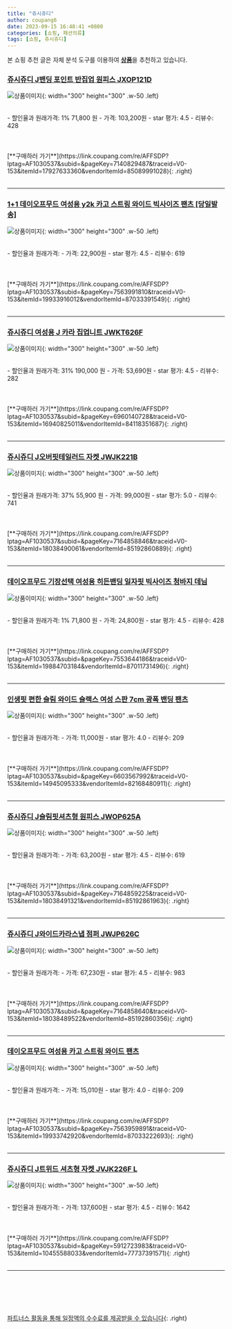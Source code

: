 ```yaml
---
title: "쥬시쥬디"
author: coupang6
date: 2023-09-15 16:48:41 +0800
categories: [쇼핑, 패션의류]
tags: [쇼핑, 쥬시쥬디]
---
```


본 쇼핑 추천 글은 자체 분석 도구를 이용하여 [**상품**](https://link.coupang.com/a/bao1ui)을 추천하고 있습니다.

### [쥬시쥬디 J밴딩 포인트 반집업 원피스 JXOP121D](https://link.coupang.com/re/AFFSDP?lptag=AF1030537&subid=&pageKey=7140829487&traceid=V0-153&itemId=17927633360&vendorItemId=85089991028)

![상품이미지](https://thumbnail10.coupangcdn.com/thumbnails/remote/230x230ex/image/rs_quotation_api/rjoaage2/3dfda466689640afbd0fd2dc4c1aa822.jpg){: width="300" height="300" .w-50 .left}


<br>
- 할인율과 원래가격: 1%  71,800   원
- 가격: 103,200원
- star 평가: 4.5
- 리뷰수: 428
<br>
<br>
<br>
<br>
[**구매하러 가기**](https://link.coupang.com/re/AFFSDP?lptag=AF1030537&subid=&pageKey=7140829487&traceid=V0-153&itemId=17927633360&vendorItemId=85089991028){: .right}
<br>
<br>

---

### [1+1 데이오프무드 여성용 y2k 카고 스트링 와이드 빅사이즈 팬츠 [당일발송]](https://link.coupang.com/re/AFFSDP?lptag=AF1030537&subid=&pageKey=7563991810&traceid=V0-153&itemId=19933916012&vendorItemId=87033391549)

![상품이미지](https://thumbnail7.coupangcdn.com/thumbnails/remote/230x230ex/image/vendor_inventory/0cfb/eab81233687ab330e61e77d2976f58c0b62d2a23e3b3e71f28ba92dadb95.jpg){: width="300" height="300" .w-50 .left}


<br>
- 할인율과 원래가격: 
- 가격: 22,900원
- star 평가: 4.5
- 리뷰수: 619
<br>
<br>
<br>
<br>
[**구매하러 가기**](https://link.coupang.com/re/AFFSDP?lptag=AF1030537&subid=&pageKey=7563991810&traceid=V0-153&itemId=19933916012&vendorItemId=87033391549){: .right}
<br>
<br>

---

### [쥬시쥬디 여성용 J 카라 집업니트 JWKT626F](https://link.coupang.com/re/AFFSDP?lptag=AF1030537&subid=&pageKey=6960140728&traceid=V0-153&itemId=16940825011&vendorItemId=84118351687)

![상품이미지](https://thumbnail9.coupangcdn.com/thumbnails/remote/230x230ex/image/retail/images/2022/11/30/15/1/62e51e91-baf5-4d49-a0d3-29a76e4c6374.jpg){: width="300" height="300" .w-50 .left}


<br>
- 할인율과 원래가격: 31%  190,000   원
- 가격: 53,690원
- star 평가: 4.5
- 리뷰수: 282
<br>
<br>
<br>
<br>
[**구매하러 가기**](https://link.coupang.com/re/AFFSDP?lptag=AF1030537&subid=&pageKey=6960140728&traceid=V0-153&itemId=16940825011&vendorItemId=84118351687){: .right}
<br>
<br>

---

### [쥬시쥬디 J오버핏테일러드 자켓 JWJK221B](https://link.coupang.com/re/AFFSDP?lptag=AF1030537&subid=&pageKey=7164858846&traceid=V0-153&itemId=18038490061&vendorItemId=85192860889)

![상품이미지](https://thumbnail7.coupangcdn.com/thumbnails/remote/230x230ex/image/rs_quotation_api/pjubob29/50635b6bd7c144cdb68129d196fecb00.jpg){: width="300" height="300" .w-50 .left}


<br>
- 할인율과 원래가격: 37%  55,900   원
- 가격: 99,000원
- star 평가: 5.0
- 리뷰수: 741
<br>
<br>
<br>
<br>
[**구매하러 가기**](https://link.coupang.com/re/AFFSDP?lptag=AF1030537&subid=&pageKey=7164858846&traceid=V0-153&itemId=18038490061&vendorItemId=85192860889){: .right}
<br>
<br>

---

### [데이오프무드 기장선택 여성용 히든밴딩 일자핏 빅사이즈 청바지 데님](https://link.coupang.com/re/AFFSDP?lptag=AF1030537&subid=&pageKey=7553644186&traceid=V0-153&itemId=19884703184&vendorItemId=87011731496)

![상품이미지](https://thumbnail8.coupangcdn.com/thumbnails/remote/230x230ex/image/vendor_inventory/01ad/9d1f7b5fd6adcf67b3e9baae686f850bd4fd654db24c6e7245b4a37f51e3.jpg){: width="300" height="300" .w-50 .left}


<br>
- 할인율과 원래가격: 1%  71,800   원
- 가격: 24,800원
- star 평가: 4.5
- 리뷰수: 428
<br>
<br>
<br>
<br>
[**구매하러 가기**](https://link.coupang.com/re/AFFSDP?lptag=AF1030537&subid=&pageKey=7553644186&traceid=V0-153&itemId=19884703184&vendorItemId=87011731496){: .right}
<br>
<br>

---

### [인생핏 편한 슬림 와이드 슬랙스 여성 스판 7cm 광폭 밴딩 팬츠](https://link.coupang.com/re/AFFSDP?lptag=AF1030537&subid=&pageKey=6603567992&traceid=V0-153&itemId=14945095333&vendorItemId=82168480911)

![상품이미지](https://thumbnail6.coupangcdn.com/thumbnails/remote/230x230ex/image/vendor_inventory/db3e/5266dd364e035e3c98c2ad2c8a019986886d9e9a5d5233b258ef727c57a6.jpg){: width="300" height="300" .w-50 .left}


<br>
- 할인율과 원래가격: 
- 가격: 11,000원
- star 평가: 4.0
- 리뷰수: 209
<br>
<br>
<br>
<br>
[**구매하러 가기**](https://link.coupang.com/re/AFFSDP?lptag=AF1030537&subid=&pageKey=6603567992&traceid=V0-153&itemId=14945095333&vendorItemId=82168480911){: .right}
<br>
<br>

---

### [쥬시쥬디 J슬림핏셔츠형 원피스 JWOP625A](https://link.coupang.com/re/AFFSDP?lptag=AF1030537&subid=&pageKey=7164859225&traceid=V0-153&itemId=18038491321&vendorItemId=85192861963)

![상품이미지](https://thumbnail8.coupangcdn.com/thumbnails/remote/230x230ex/image/rs_quotation_api/r9ylwfuf/acb468c832a44827963218824f95ea39.jpg){: width="300" height="300" .w-50 .left}


<br>
- 할인율과 원래가격: 
- 가격: 63,200원
- star 평가: 4.5
- 리뷰수: 619
<br>
<br>
<br>
<br>
[**구매하러 가기**](https://link.coupang.com/re/AFFSDP?lptag=AF1030537&subid=&pageKey=7164859225&traceid=V0-153&itemId=18038491321&vendorItemId=85192861963){: .right}
<br>
<br>

---

### [쥬시쥬디 J와이드카라스냅 점퍼 JWJP626C](https://link.coupang.com/re/AFFSDP?lptag=AF1030537&subid=&pageKey=7164858640&traceid=V0-153&itemId=18038489522&vendorItemId=85192860356)

![상품이미지](https://thumbnail9.coupangcdn.com/thumbnails/remote/230x230ex/image/rs_quotation_api/jgo7qcbf/9851b848dd014af287020c15ce56bc34.jpg){: width="300" height="300" .w-50 .left}


<br>
- 할인율과 원래가격: 
- 가격: 67,230원
- star 평가: 4.5
- 리뷰수: 983
<br>
<br>
<br>
<br>
[**구매하러 가기**](https://link.coupang.com/re/AFFSDP?lptag=AF1030537&subid=&pageKey=7164858640&traceid=V0-153&itemId=18038489522&vendorItemId=85192860356){: .right}
<br>
<br>

---

### [데이오프무드 여성용 카고 스트링 와이드 팬츠](https://link.coupang.com/re/AFFSDP?lptag=AF1030537&subid=&pageKey=7563959891&traceid=V0-153&itemId=19933742920&vendorItemId=87033222693)

![상품이미지](https://thumbnail7.coupangcdn.com/thumbnails/remote/230x230ex/image/vendor_inventory/b97f/8ee1840ddf218a21c8a81750ab58533a82c3b63d4f9051b244cddf33fd3d.jpg){: width="300" height="300" .w-50 .left}


<br>
- 할인율과 원래가격: 
- 가격: 15,010원
- star 평가: 4.0
- 리뷰수: 209
<br>
<br>
<br>
<br>
[**구매하러 가기**](https://link.coupang.com/re/AFFSDP?lptag=AF1030537&subid=&pageKey=7563959891&traceid=V0-153&itemId=19933742920&vendorItemId=87033222693){: .right}
<br>
<br>

---

### [쥬시쥬디 J트위드 셔츠형 자켓 JVJK226F L](https://link.coupang.com/re/AFFSDP?lptag=AF1030537&subid=&pageKey=5912723983&traceid=V0-153&itemId=10455588033&vendorItemId=77737391571)

![상품이미지](https://thumbnail10.coupangcdn.com/thumbnails/remote/230x230ex/image/rs_quotation_api/nfx4wsaw/15604979cdb24b009ca085c6a7161ab2.jpg){: width="300" height="300" .w-50 .left}


<br>
- 할인율과 원래가격: 
- 가격: 137,600원
- star 평가: 4.5
- 리뷰수: 1642
<br>
<br>
<br>
<br>
[**구매하러 가기**](https://link.coupang.com/re/AFFSDP?lptag=AF1030537&subid=&pageKey=5912723983&traceid=V0-153&itemId=10455588033&vendorItemId=77737391571){: .right}
<br>
<br>

---
<br><br><br><br><br> [파트너스 활동을 통해 일정액의 수수료를 제공받을 수 있습니다](https://link.coupang.com/a/bao1ui){: .right}